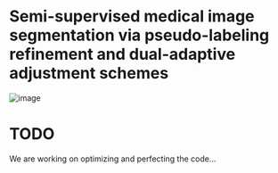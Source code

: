 # Semi-supervised medical image segmentation via pseudo-labeling refinement and dual-adaptive adjustment schemes
![image]([https://github.com/BinZhengS/HASSL/Framework.png](https://github.com/BinZhengS/HASSL/blob/main/Framework.png))


# TODO
We are working on optimizing and perfecting the code...
